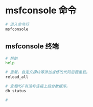 # msfconsole 命令

```bash
# 进入命令行
msfconsole
```

## msfconsole 终端

```bash
# 帮助
help

# 重载，自定义模块等添加或修改代码后要重载。
reload_all

# 查看MSF有没有连接上后台数据库。
db_status

# 
```
